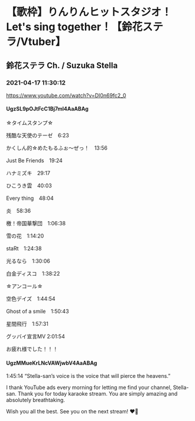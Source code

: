 # 【歌枠】りんりんヒットスタジオ！Let's sing together！【鈴花ステラ/Vtuber】
## 鈴花ステラ Ch. / Suzuka Stella
### 2021-04-17 11:30:12
https://www.youtube.com/watch?v=DI0n69fc2_0
#### UgzSL9pOJtFcC1Bj7ml4AaABAg
☆タイムスタンプ☆

残酷な天使のテーゼ　6:23

かくしん的☆めたもるふぉ〜ぜっ！　13:56

Just Be Friends　19:24

ハナミズキ　29:17

ひこうき雲　40:03

Every thing　48:04

炎　58:36

檄！帝国華撃団　1:06:38

雪の花　1:14:20

staRt　1:24:38

光るなら　1:30:06

白金ディスコ　1:38:22



☆アンコール☆

空色デイズ　1:44:54

Ghost of a smile　1:50:43

星間飛行　1:57:31



グッバイ宣言MV 2:01:54





お疲れ様でした！！！

#### UgzMMueKrLNcVAWjwbV4AaABAg
1:45:14 “Stella-san’s voice is the voice that will pierce the heavens.”



I thank YouTube ads every morning for letting me find your channel, Stella-san. Thank you for today karaoke stream. You are simply amazing and absolutely breathtaking.



Wish you all the best. See you on the next stream! ❤️🔔

